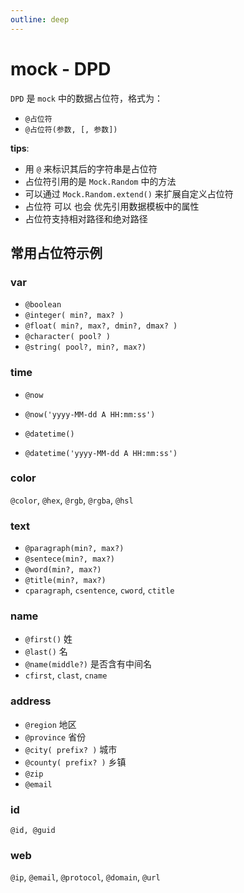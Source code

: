 ```yaml
---
outline: deep
---
```


# mock - DPD

`DPD` 是 `mock` 中的数据占位符，格式为：

- `@占位符`
- `@占位符(参数, [, 参数])`

**tips**:

- 用 `@` 来标识其后的字符串是占位符
- 占位符引用的是 `Mock.Random` 中的方法
- 可以通过 `Mock.Random.extend()` 来扩展自定义占位符
- 占位符 可以 也会 优先引用数据模板中的属性
- 占位符支持相对路径和绝对路径

## 常用占位符示例

### **var**

- `@boolean`
- `@integer( min?, max? )`
- `@float( min?, max?, dmin?, dmax? )`
- `@character( pool? )`
- `@string( pool?, min?, max?)`

### **time**

- `@now`

- `@now('yyyy-MM-dd A HH:mm:ss')`

- `@datetime()`

- `@datetime('yyyy-MM-dd A HH:mm:ss')`

### **color**

`@color`, `@hex`, `@rgb`, `@rgba`, `@hsl`

### **text**

- `@paragraph(min?, max?)`
- `@sentece(min?, max?)`
- `@word(min?, max?)`
- `@title(min?, max?)`
- `cparagraph`, `csentence`, `cword`, `ctitle`

### **name**

- `@first()` 姓
- `@last()` 名
- `@name(middle?)` 是否含有中间名
- `cfirst`, `clast`, `cname`

### **address**

- `@region` 地区
- `@province` 省份
- `@city( prefix? )` 城市
- `@county( prefix? )` 乡镇
- `@zip`
- `@email`

### **id**

`@id, @guid`

### **web**

`@ip`, `@email`, `@protocol`, `@domain`, `@url`
